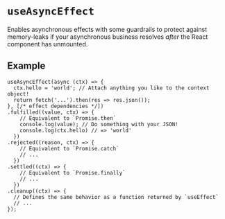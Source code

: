 
# `useAsyncEffect`

Enables asynchronous effects with some guardrails to protect against memory-leaks if your asynchronous business resolves _after_ the React component has unmounted.

## Example

```tsx
useAsyncEffect(async (ctx) => {
  ctx.hello = 'world'; // Attach anything you like to the context object!
  return fetch('...').then(res => res.json());
}, [/* effect dependencies */])
.fulfilled((value, ctx) => {
    // Equivalent to `Promise.then`
    console.log(value); // Do something with your JSON!
    console.log(ctx.hello) // => 'world'
  })
.rejected((reason, ctx) => {
    // Equivalent to `Promise.catch`
    // ...
  })
.settled((ctx) => {
    // Equivalent to `Promise.finally`
    // ...
  })
.cleanup((ctx) => {
  // Defines the same behavior as a function returned by `useEffect`
  // ...
});
```
